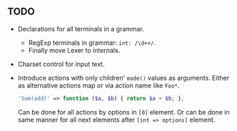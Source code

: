 TODO
----

*   Declarations for all terminals in a grammar.
    *   RegExp terminals in grammar: `int: /\d++/`.
    *   Finally move Lexer to internals.
*   Charset control for input text.
*   Introduce actions with only children' `made()` values as arguments.
    Either as alternative actions map or via action name like `Foo*`.

    ```php
    'Sum(add)' => function ($a, $b) { return $a + $b; },
    ```

    Can be done for all actions by options in `[0]` element. Or can be done
    in same manner for all next elements after `[int => options]` element.
